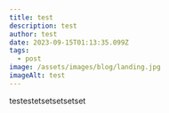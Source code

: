 ```yaml
---
title: test
description: test
author: test
date: 2023-09-15T01:13:35.099Z
tags:
  - post
image: /assets/images/blog/landing.jpg
imageAlt: test
---
```

testestetsetsetsetset